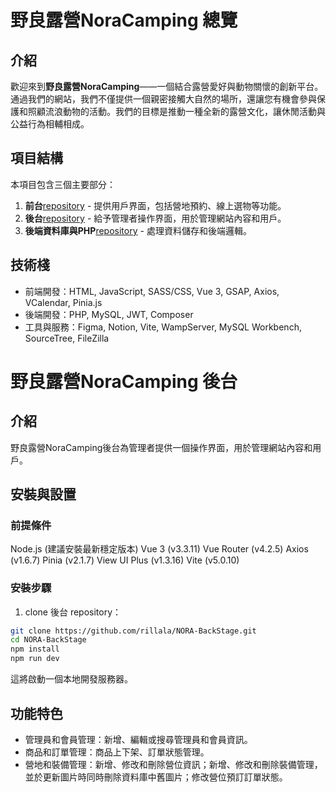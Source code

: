 # 野良露營NoraCamping 總覽

## 介紹

歡迎來到**野良露營NoraCamping**——一個結合露營愛好與動物關懷的創新平台。通過我們的網站，我們不僅提供一個親密接觸大自然的場所，還讓您有機會參與保護和照顧流浪動物的活動。我們的目標是推動一種全新的露營文化，讓休閒活動與公益行為相輔相成。

## 項目結構

本項目包含三個主要部分：

1. **前台**[repository](https://github.com/rillala/NORA-Camping) - 提供用戶界面，包括營地預約、線上選物等功能。
2. **後台**[repository](https://github.com/rillala/NORA-BackStage)  - 給予管理者操作界面，用於管理網站內容和用戶。
3. **後端資料庫與PHP**[repository](https://github.com/rillala/NORA-API)  - 處理資料儲存和後端邏輯。

## 技術棧

- 前端開發：HTML, JavaScript, SASS/CSS, Vue 3, GSAP, Axios, VCalendar, Pinia.js
- 後端開發：PHP, MySQL, JWT, Composer
- 工具與服務：Figma, Notion, Vite, WampServer, MySQL Workbench, SourceTree, FileZilla

# 野良露營NoraCamping 後台

## 介紹

野良露營NoraCamping後台為管理者提供一個操作界面，用於管理網站內容和用戶。

## 安裝與設置

### 前提條件
Node.js (建議安裝最新穩定版本)
Vue 3 (v3.3.11)
Vue Router (v4.2.5)
Axios (v1.6.7)
Pinia (v2.1.7)
View UI Plus (v1.3.16)
Vite (v5.0.10)

### 安裝步驟

1. clone 後台 repository：

```bash
git clone https://github.com/rillala/NORA-BackStage.git
cd NORA-BackStage
npm install
npm run dev
```
這將啟動一個本地開發服務器。

## 功能特色

- 管理員和會員管理：新增、編輯或搜尋管理員和會員資訊。
- 商品和訂單管理：商品上下架、訂單狀態管理。
- 營地和裝備管理：新增、修改和刪除營位資訊；新增、修改和刪除裝備管理，並於更新圖片時同時刪除資料庫中舊圖片；修改營位預訂訂單狀態。
